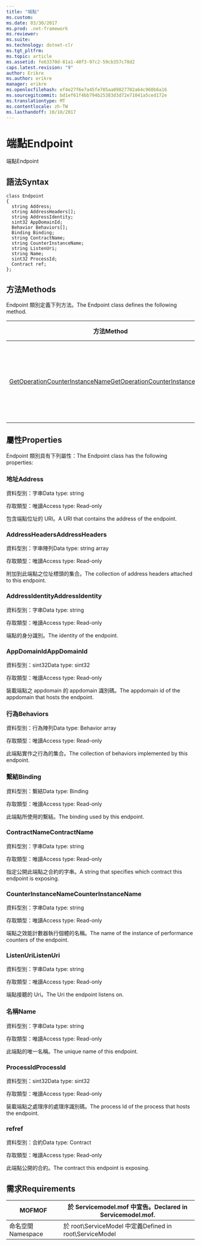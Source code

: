 ```yaml
---
title: "端點"
ms.custom: 
ms.date: 03/30/2017
ms.prod: .net-framework
ms.reviewer: 
ms.suite: 
ms.technology: dotnet-clr
ms.tgt_pltfrm: 
ms.topic: article
ms.assetid: fe63370d-81a1-40f3-97c2-59cb357c78d2
caps.latest.revision: "9"
author: Erikre
ms.author: erikre
manager: erikre
ms.openlocfilehash: ef4e27f6e7a45fe705aa09827702a64c960b6a16
ms.sourcegitcommit: bd1ef61f4bb794b25383d3d72e71041a5ced172e
ms.translationtype: MT
ms.contentlocale: zh-TW
ms.lasthandoff: 10/18/2017
---
```

# <a name="endpoint"></a><span data-ttu-id="2025e-102">端點</span><span class="sxs-lookup"><span data-stu-id="2025e-102">Endpoint</span></span>
<span data-ttu-id="2025e-103">端點</span><span class="sxs-lookup"><span data-stu-id="2025e-103">Endpoint</span></span>  
  
## <a name="syntax"></a><span data-ttu-id="2025e-104">語法</span><span class="sxs-lookup"><span data-stu-id="2025e-104">Syntax</span></span>  
  
```  
class Endpoint  
{  
  string Address;  
  string AddressHeaders[];  
  string AddressIdentity;  
  sint32 AppDomainId;  
  Behavior Behaviors[];  
  Binding Binding;  
  string ContractName;  
  string CounterInstanceName;  
  string ListenUri;  
  string Name;  
  sint32 ProcessId;  
  Contract ref;  
};  
```  
  
## <a name="methods"></a><span data-ttu-id="2025e-105">方法</span><span class="sxs-lookup"><span data-stu-id="2025e-105">Methods</span></span>  
 <span data-ttu-id="2025e-106">Endpoint 類別定義下列方法。</span><span class="sxs-lookup"><span data-stu-id="2025e-106">The Endpoint class defines the following method.</span></span>  
  
|<span data-ttu-id="2025e-107">方法</span><span class="sxs-lookup"><span data-stu-id="2025e-107">Method</span></span>|<span data-ttu-id="2025e-108">說明</span><span class="sxs-lookup"><span data-stu-id="2025e-108">Description</span></span>|  
|------------|-----------------|  
|[<span data-ttu-id="2025e-109">GetOperationCounterInstanceName</span><span class="sxs-lookup"><span data-stu-id="2025e-109">GetOperationCounterInstanceName</span></span>](../../../../../docs/framework/wcf/diagnostics/wmi/getoperationcounterinstancename.md)|<span data-ttu-id="2025e-110">擷取作業效能計數器執行個體名稱</span><span class="sxs-lookup"><span data-stu-id="2025e-110">Retrieves the operation performance counter instance name</span></span>|  
  
## <a name="properties"></a><span data-ttu-id="2025e-111">屬性</span><span class="sxs-lookup"><span data-stu-id="2025e-111">Properties</span></span>  
 <span data-ttu-id="2025e-112">Endpoint 類別具有下列屬性：</span><span class="sxs-lookup"><span data-stu-id="2025e-112">The Endpoint class has the following properties:</span></span>  
  
### <a name="address"></a><span data-ttu-id="2025e-113">地址</span><span class="sxs-lookup"><span data-stu-id="2025e-113">Address</span></span>  
 <span data-ttu-id="2025e-114">資料型別：字串</span><span class="sxs-lookup"><span data-stu-id="2025e-114">Data type: string</span></span>  
  
 <span data-ttu-id="2025e-115">存取類型：唯讀</span><span class="sxs-lookup"><span data-stu-id="2025e-115">Access type: Read-only</span></span>  
  
 <span data-ttu-id="2025e-116">包含端點位址的 URI。</span><span class="sxs-lookup"><span data-stu-id="2025e-116">A URI that contains the address of the endpoint.</span></span>  
  
### <a name="addressheaders"></a><span data-ttu-id="2025e-117">AddressHeaders</span><span class="sxs-lookup"><span data-stu-id="2025e-117">AddressHeaders</span></span>  
 <span data-ttu-id="2025e-118">資料型別：字串陣列</span><span class="sxs-lookup"><span data-stu-id="2025e-118">Data type: string array</span></span>  
  
 <span data-ttu-id="2025e-119">存取類型：唯讀</span><span class="sxs-lookup"><span data-stu-id="2025e-119">Access type: Read-only</span></span>  
  
 <span data-ttu-id="2025e-120">附加到此端點之位址標頭的集合。</span><span class="sxs-lookup"><span data-stu-id="2025e-120">The collection of address headers attached to this endpoint.</span></span>  
  
### <a name="addressidentity"></a><span data-ttu-id="2025e-121">AddressIdentity</span><span class="sxs-lookup"><span data-stu-id="2025e-121">AddressIdentity</span></span>  
 <span data-ttu-id="2025e-122">資料型別：字串</span><span class="sxs-lookup"><span data-stu-id="2025e-122">Data type: string</span></span>  
  
 <span data-ttu-id="2025e-123">存取類型：唯讀</span><span class="sxs-lookup"><span data-stu-id="2025e-123">Access type: Read-only</span></span>  
  
 <span data-ttu-id="2025e-124">端點的身分識別。</span><span class="sxs-lookup"><span data-stu-id="2025e-124">The identity of the endpoint.</span></span>  
  
### <a name="appdomainid"></a><span data-ttu-id="2025e-125">AppDomainId</span><span class="sxs-lookup"><span data-stu-id="2025e-125">AppDomainId</span></span>  
 <span data-ttu-id="2025e-126">資料型別：sint32</span><span class="sxs-lookup"><span data-stu-id="2025e-126">Data type: sint32</span></span>  
  
 <span data-ttu-id="2025e-127">存取類型：唯讀</span><span class="sxs-lookup"><span data-stu-id="2025e-127">Access type: Read-only</span></span>  
  
 <span data-ttu-id="2025e-128">裝載端點之 appdomain 的 appdomain 識別碼。</span><span class="sxs-lookup"><span data-stu-id="2025e-128">The appdomain id of the appdomain that hosts the endpoint.</span></span>  
  
### <a name="behaviors"></a><span data-ttu-id="2025e-129">行為</span><span class="sxs-lookup"><span data-stu-id="2025e-129">Behaviors</span></span>  
 <span data-ttu-id="2025e-130">資料型別：行為陣列</span><span class="sxs-lookup"><span data-stu-id="2025e-130">Data type: Behavior array</span></span>  
  
 <span data-ttu-id="2025e-131">存取類型：唯讀</span><span class="sxs-lookup"><span data-stu-id="2025e-131">Access type: Read-only</span></span>  
  
 <span data-ttu-id="2025e-132">此端點實作之行為的集合。</span><span class="sxs-lookup"><span data-stu-id="2025e-132">The collection of behaviors implemented by this endpoint.</span></span>  
  
### <a name="binding"></a><span data-ttu-id="2025e-133">繫結</span><span class="sxs-lookup"><span data-stu-id="2025e-133">Binding</span></span>  
 <span data-ttu-id="2025e-134">資料型別：繫結</span><span class="sxs-lookup"><span data-stu-id="2025e-134">Data type: Binding</span></span>  
  
 <span data-ttu-id="2025e-135">存取類型：唯讀</span><span class="sxs-lookup"><span data-stu-id="2025e-135">Access type: Read-only</span></span>  
  
 <span data-ttu-id="2025e-136">此端點所使用的繫結。</span><span class="sxs-lookup"><span data-stu-id="2025e-136">The binding used by this endpoint.</span></span>  
  
### <a name="contractname"></a><span data-ttu-id="2025e-137">ContractName</span><span class="sxs-lookup"><span data-stu-id="2025e-137">ContractName</span></span>  
 <span data-ttu-id="2025e-138">資料型別：字串</span><span class="sxs-lookup"><span data-stu-id="2025e-138">Data type: string</span></span>  
  
 <span data-ttu-id="2025e-139">存取類型：唯讀</span><span class="sxs-lookup"><span data-stu-id="2025e-139">Access type: Read-only</span></span>  
  
 <span data-ttu-id="2025e-140">指定公開此端點之合約的字串。</span><span class="sxs-lookup"><span data-stu-id="2025e-140">A string that specifies which contract this endpoint is exposing.</span></span>  
  
### <a name="counterinstancename"></a><span data-ttu-id="2025e-141">CounterInstanceName</span><span class="sxs-lookup"><span data-stu-id="2025e-141">CounterInstanceName</span></span>  
 <span data-ttu-id="2025e-142">資料型別：字串</span><span class="sxs-lookup"><span data-stu-id="2025e-142">Data type: string</span></span>  
  
 <span data-ttu-id="2025e-143">存取類型：唯讀</span><span class="sxs-lookup"><span data-stu-id="2025e-143">Access type: Read-only</span></span>  
  
 <span data-ttu-id="2025e-144">端點之效能計數器執行個體的名稱。</span><span class="sxs-lookup"><span data-stu-id="2025e-144">The name of the instance of performance counters of the endpoint.</span></span>  
  
### <a name="listenuri"></a><span data-ttu-id="2025e-145">ListenUri</span><span class="sxs-lookup"><span data-stu-id="2025e-145">ListenUri</span></span>  
 <span data-ttu-id="2025e-146">資料型別：字串</span><span class="sxs-lookup"><span data-stu-id="2025e-146">Data type: string</span></span>  
  
 <span data-ttu-id="2025e-147">存取類型：唯讀</span><span class="sxs-lookup"><span data-stu-id="2025e-147">Access type: Read-only</span></span>  
  
 <span data-ttu-id="2025e-148">端點接聽的 Uri。</span><span class="sxs-lookup"><span data-stu-id="2025e-148">The Uri the endpoint listens on.</span></span>  
  
### <a name="name"></a><span data-ttu-id="2025e-149">名稱</span><span class="sxs-lookup"><span data-stu-id="2025e-149">Name</span></span>  
 <span data-ttu-id="2025e-150">資料型別：字串</span><span class="sxs-lookup"><span data-stu-id="2025e-150">Data type: string</span></span>  
  
 <span data-ttu-id="2025e-151">存取類型：唯讀</span><span class="sxs-lookup"><span data-stu-id="2025e-151">Access type: Read-only</span></span>  
  
 <span data-ttu-id="2025e-152">此端點的唯一名稱。</span><span class="sxs-lookup"><span data-stu-id="2025e-152">The unique name of this endpoint.</span></span>  
  
### <a name="processid"></a><span data-ttu-id="2025e-153">ProcessId</span><span class="sxs-lookup"><span data-stu-id="2025e-153">ProcessId</span></span>  
 <span data-ttu-id="2025e-154">資料型別：sint32</span><span class="sxs-lookup"><span data-stu-id="2025e-154">Data type: sint32</span></span>  
  
 <span data-ttu-id="2025e-155">存取類型：唯讀</span><span class="sxs-lookup"><span data-stu-id="2025e-155">Access type: Read-only</span></span>  
  
 <span data-ttu-id="2025e-156">裝載端點之處理序的處理序識別碼。</span><span class="sxs-lookup"><span data-stu-id="2025e-156">The process Id of the process that hosts the endpoint.</span></span>  
  
### <a name="ref"></a><span data-ttu-id="2025e-157">ref</span><span class="sxs-lookup"><span data-stu-id="2025e-157">ref</span></span>  
 <span data-ttu-id="2025e-158">資料型別：合約</span><span class="sxs-lookup"><span data-stu-id="2025e-158">Data type: Contract</span></span>  
  
 <span data-ttu-id="2025e-159">存取類型：唯讀</span><span class="sxs-lookup"><span data-stu-id="2025e-159">Access type: Read-only</span></span>  
  
 <span data-ttu-id="2025e-160">此端點公開的合約。</span><span class="sxs-lookup"><span data-stu-id="2025e-160">The contract this endpoint is exposing.</span></span>  
  
## <a name="requirements"></a><span data-ttu-id="2025e-161">需求</span><span class="sxs-lookup"><span data-stu-id="2025e-161">Requirements</span></span>  
  
|<span data-ttu-id="2025e-162">MOF</span><span class="sxs-lookup"><span data-stu-id="2025e-162">MOF</span></span>|<span data-ttu-id="2025e-163">於 Servicemodel.mof 中宣告。</span><span class="sxs-lookup"><span data-stu-id="2025e-163">Declared in Servicemodel.mof.</span></span>|  
|---------|-----------------------------------|  
|<span data-ttu-id="2025e-164">命名空間</span><span class="sxs-lookup"><span data-stu-id="2025e-164">Namespace</span></span>|<span data-ttu-id="2025e-165">於 root\ServiceModel 中定義</span><span class="sxs-lookup"><span data-stu-id="2025e-165">Defined in root\ServiceModel</span></span>|
